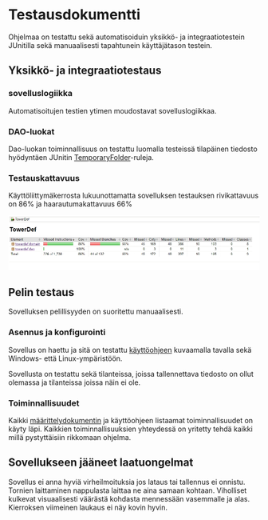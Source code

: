 # Testausdokumentti

Ohjelmaa on testattu sekä automatisoiduin yksikkö- ja integraatiotestein JUnitilla sekä manuaalisesti tapahtunein käyttäjätason testein.

## Yksikkö- ja integraatiotestaus

### sovelluslogiikka

Automatisoitujen testien ytimen moudostavat sovelluslogiikkaa.

### DAO-luokat

Dao-luokan toiminnallisuus on testattu luomalla testeissä tilapäinen tiedosto hyödyntäen JUnitin [TemporaryFolder](https://junit.org/junit4/javadoc/4.12/org/junit/rules/TemporaryFolder.html)-ruleja.

### Testauskattavuus

Käyttöliittymäkerrosta lukuunottamatta sovelluksen testauksen rivikattavuus on 86% ja haarautumakattavuus 66%

![alt text](https://github.com/mvarilo/ot-harjoitustyo/blob/master/dokumentaatio/testauskattavuus.jpg)

## Pelin testaus

Sovelluksen pelillisyyden on suoritettu manuaalisesti.

### Asennus ja konfigurointi

Sovellus on haettu ja sitä on testattu [käyttöohjeen](https://github.com/mvarilo/ot-harjoitustyo/blob/master/dokumentaatio/kayttoohje.md) kuvaamalla tavalla sekä Windows- että Linux-ympäristöön.

Sovellusta on testattu sekä tilanteissa, joissa tallennettava tiedosto on ollut olemassa ja tilanteissa joissa näin ei ole.

### Toiminnallisuudet

Kaikki [määrittelydokumentin](https://github.com/mvarilo/ot-harjoitustyo/blob/master/dokumentaatio/vaatimusmaarittely.md) ja käyttöohjeen listaamat toiminnallisuudet on käyty läpi. Kaikkien toiminnallisuuksien yhteydessä on yritetty tehdä kaikki millä pystyttäisiin rikkomaan ohjelma.

## Sovellukseen jääneet laatuongelmat

Sovellus ei anna hyviä virheilmoituksia jos lataus tai tallennus ei onnistu. Tornien laittaminen nappulasta laittaa ne aina samaan kohtaan. Viholliset kulkevat visuaalisesti väärästä kohdasta mennessään vasemmalle ja alas. Kierroksen viimeinen laukaus ei näy kovin hyvin.